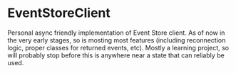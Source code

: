 # EventStoreClient
Personal async friendly implementation of Event Store client. As of now in the very early stages, so is mosting most features (including reconnection logic, proper classes for returned events, etc). Mostly a learning project, so will probably stop before this is anywhere near a state that can reliably be used.
